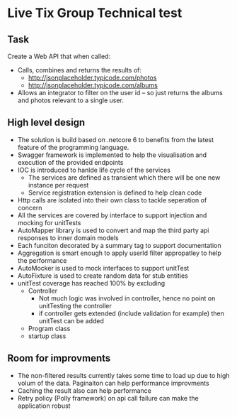 # Live Tix Group Technical test

## Task

Create a Web API that when called:
* Calls, combines and returns the results of:
    * http://jsonplaceholder.typicode.com/photos
    * http://jsonplaceholder.typicode.com/albums
* Allows an integrator to filter on the user id – so just returns the albums and photos relevant to a single user.

## High level design
* The solution is build based on .netcore 6 to benefits from the latest feature of the programming language.
* Swagger framework is implemented to help the visualisation and execution of the provided endpoints
* IOC is introduced to hanlde life cycle of the services
    * The services are defined as transient which there will be one new instance per request
    * Service registration extension is defined to help clean code
* Http calls are isolated into their own class to tackle seperation of concern
* All the services are covered by interface to support injection and mocking for unitTests
* AutoMapper library is used to convert and map the third party api responses to inner domain models
* Each funciton decorated by a summary tag to support documentation
* Aggregation is smart enough to apply userId filter appropatley to help the performance
* AutoMocker is used to mock interfaces to support unitTest
* AutoFixture is used to create random data for stub entities
* unitTest coverage has reached 100% by excluding 
    * Controller 
        * Not much logic was involved in controller, hence no point on unitTesting the controller
        * if controller gets extended (include validation for example) then unitTest can be added
    * Program class
    * startup class

## Room for improvments
* The non-filtered results currently takes some time to load up due to high volum of the data. Paginaiton can help performance improvments
* Caching the result also can help performance
* Retry policy (Polly framework) on api call failure can make the application robust